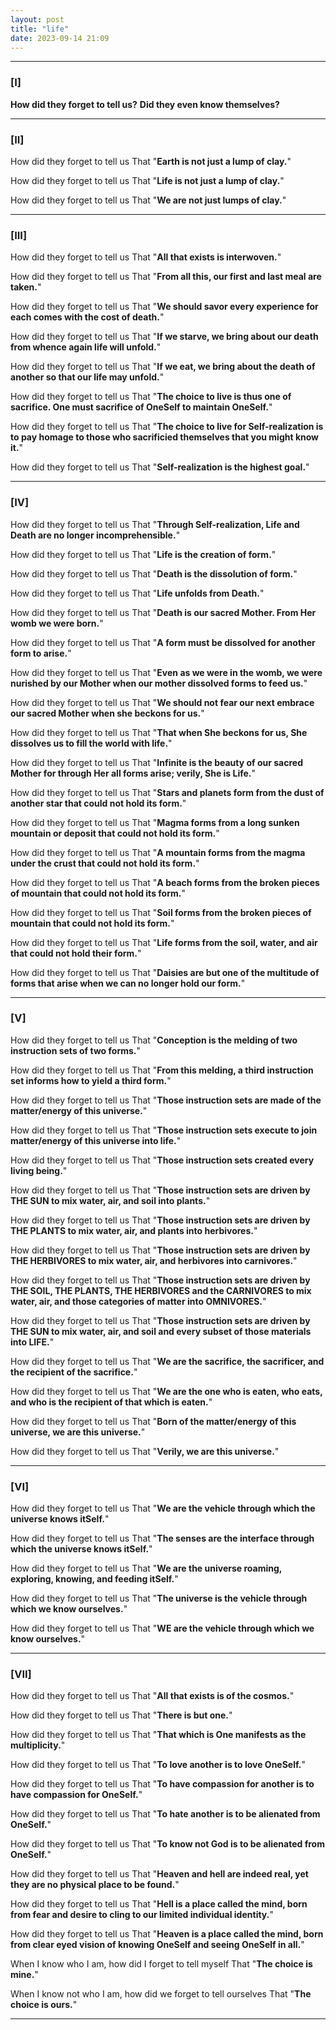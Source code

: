 ```yaml
---
layout: post
title: "life"
date: 2023-09-14 21:09
---
```


---

### [I]
**How did they forget to tell us?**
**Did they even know themselves?**

---

### [II]
How did they forget to tell us
That "**Earth is not just a lump of clay.**"

How did they forget to tell us
That "**Life is not just a lump of clay.**"

How did they forget to tell us
That "**We are not just lumps of clay.**"

---

### [III]
How did they forget to tell us
That "**All that exists is interwoven.**"

How did they forget to tell us
That "**From all this, our first and last meal are taken.**"

How did they forget to tell us
That "**We should savor every experience for each comes with the cost of death.**"

How did they forget to tell us
That "**If we starve, we bring about our death from whence again life will unfold.**"

How did they forget to tell us
That "**If we eat, we bring about the death of another so that our life may unfold.**"

How did they forget to tell us
That "**The choice to live is thus one of sacrifice. One must sacrifice of OneSelf to maintain OneSelf.**"

How did they forget to tell us
That "**The choice to live for Self-realization is to pay homage to those who sacrificied themselves that you might know it.**"

How did they forget to tell us
That "**Self-realization is the highest goal.**"

---

### [IV]
How did they forget to tell us
That "**Through Self-realization, Life and Death are no longer incomprehensible.**"

How did they forget to tell us
That "**Life is the creation of form.**"

How did they forget to tell us
That "**Death is the dissolution of form.**"

How did they forget to tell us
That "**Life unfolds from Death.**"

How did they forget to tell us
That "**Death is our sacred Mother. From Her womb we were born.**"

How did they forget to tell us
That "**A form must be dissolved for another form to arise.**"

How did they forget to tell us
That "**Even as we were in the womb, we were nurished by our Mother when our mother dissolved forms to feed us.**"

How did they forget to tell us
That "**We should not fear our next embrace our sacred Mother when she beckons for us.**"

How did they forget to tell us
That "**That when She beckons for us, She dissolves us to fill the world with life.**"

How did they forget to tell us
That "**Infinite is the beauty of our sacred Mother for through Her all forms arise; verily, She is Life.**"

How did they forget to tell us
That "**Stars and planets form from the dust of another star that could not hold its form.**"

How did they forget to tell us
That "**Magma forms from a long sunken mountain or deposit that could not hold its form.**"

How did they forget to tell us
That "**A mountain forms from the magma under the crust that could not hold its form.**"

How did they forget to tell us
That "**A beach forms from the broken pieces of mountain that could not hold its form.**"

How did they forget to tell us
That "**Soil forms from the broken pieces of mountain that could not hold its form.**"

How did they forget to tell us
That "**Life forms from the soil, water, and air that could not hold their form.**"

How did they forget to tell us
That "**Daisies are but one of the multitude of forms that arise when we can no longer hold our form.**"

---

### [V]
How did they forget to tell us
That "**Conception is the melding of two instruction sets of two forms.**"

How did they forget to tell us
That "**From this melding, a third instruction set informs how to yield a third form.**"

How did they forget to tell us
That "**Those instruction sets are made of the matter/energy of this universe.**"

How did they forget to tell us
That "**Those instruction sets execute to join matter/energy of this universe into life.**"

How did they forget to tell us
That "**Those instruction sets created every living being.**"

How did they forget to tell us
That "**Those instruction sets are driven by THE SUN to mix water, air, and soil into plants.**"

How did they forget to tell us
That "**Those instruction sets are driven by THE PLANTS to mix water, air, and plants into herbivores.**"

How did they forget to tell us
That "**Those instruction sets are driven by THE HERBIVORES to mix water, air, and herbivores into carnivores.**"

How did they forget to tell us
That "**Those instruction sets are driven by THE SOIL, THE PLANTS, THE HERBIVORES and the CARNIVORES to mix water, air, and those categories of matter into OMNIVORES.**"

How did they forget to tell us
That "**Those instruction sets are driven by THE SUN to mix water, air, and soil and every subset of those materials into LIFE.**"

How did they forget to tell us
That "**We are the sacrifice, the sacrificer, and the recipient of the sacrifice.**"

How did they forget to tell us
That "**We are the one who is eaten, who eats, and who is the recipient of that which is eaten.**"

How did they forget to tell us
That "**Born of the matter/energy of this universe, we are this universe.**"

How did they forget to tell us
That "**Verily, we are this universe.**"

---

### [VI]
How did they forget to tell us
That "**We are the vehicle through which the universe knows itSelf.**"

How did they forget to tell us
That "**The senses are the interface through which the universe knows itSelf.**"

How did they forget to tell us
That "**We are the universe roaming, exploring, knowing, and feeding itSelf.**"

How did they forget to tell us
That "**The universe is the vehicle through which we know ourselves.**"

How did they forget to tell us
That "**WE are the vehicle through which we know ourselves.**"

---

### [VII]
How did they forget to tell us
That "**All that exists is of the cosmos.**"

How did they forget to tell us
That "**There is but one.**"

How did they forget to tell us
That "**That which is One manifests as the multiplicity.**"

How did they forget to tell us
That "**To love another is to love OneSelf.**"

How did they forget to tell us
That "**To have compassion for another is to have compassion for OneSelf.**"

How did they forget to tell us
That "**To hate another is to be alienated from OneSelf.**"

How did they forget to tell us
That "**To know not God is to be alienated from OneSelf.**"

How did they forget to tell us
That "**Heaven and hell are indeed real, yet they are no physical place to be found.**"

How did they forget to tell us
That "**Hell is a place called the mind, born from fear and desire to cling to our limited individual identity.**"

How did they forget to tell us
That "**Heaven is a place called the mind, born from clear eyed vision of knowing OneSelf and seeing OneSelf in all.**"

When I know who I am, how did I forget to tell myself
That "**The choice is mine.**"

When I know not who I am, how did we forget to tell ourselves
That "**The choice is ours.**"

---

